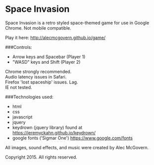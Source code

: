 # Space Invasion
Space Invasion is a retro styled space-themed game for use in Google Chrome. Not mobile compatible. 

Play it here:  http://alecmcgovern.github.io/game/


###Controls:  
* Arrow keys and Spacebar  (Player 1)
* "WASD" keys and Shift (Player 2)

Chrome strongly recommended.  
Audio latency issues in Safari.  
Firefox 'lost spaceship' issues.  Lag.  
IE not tested.

###Technologies used:
* html
* css
* javascript
* jquery
* keydrown (jquery library) found at https://jeremyckahn.github.io/keydrown/
* google fonts ('Sigmar One') https://www.google.com/fonts


All images, sound effects, and music were created by Alec McGovern.


Copyright 2015.  All rights reserved.  